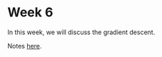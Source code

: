 # Week 6

In this week, we will discuss the gradient descent.

Notes [here]([TBD](https://docs.google.com/presentation/d/e/2PACX-1vTnPDtN-vdTfSGMGo5b8Ytyx8dk47xdgxuU58OyGNXfVGSVPwM40JRT4uTs_S0O3bqOeGxqeJKmub46/pub?start=false&loop=false&delayms=60000)).